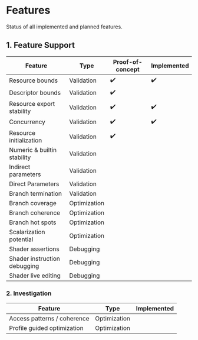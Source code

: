 # Features

Status of all implemented and planned features.

## 1. Feature Support

| Feature                      | Type         | Proof-of-concept   | Implemented        |
|------------------------------|--------------|--------------------|--------------------|
| Resource bounds              | Validation   | :heavy_check_mark: | :heavy_check_mark: |
| Descriptor bounds            | Validation   | :heavy_check_mark: |                    |
| Resource export stability    | Validation   | :heavy_check_mark: | :heavy_check_mark: |
| Concurrency                  | Validation   | :heavy_check_mark: | :heavy_check_mark: |
| Resource initialization      | Validation   | :heavy_check_mark: |                    |
| Numeric & builtin stability  | Validation   |                    |                    |
| Indirect parameters          | Validation   |                    |                    |
| Direct Parameters            | Validation   |                    |                    |
| Branch termination           | Validation   |                    |                    |
| Branch coverage              | Optimization |                    |                    |
| Branch coherence             | Optimization |                    |                    |
| Branch hot spots             | Optimization |                    |                    |
| Scalarization potential      | Optimization |                    |                    |
| Shader assertions            | Debugging    |                    |                    |
| Shader instruction debugging | Debugging    |                    |                    |
| Shader live editing          | Debugging    |                    |                    |

### 2. Investigation

| Feature | Type | Implemented |
| --------------- | ---- | ----------- |
| Access patterns / coherence | Optimization |  |
| Profile guided optimization | Optimization |  |
